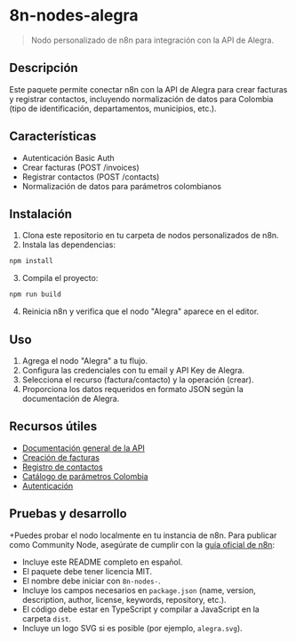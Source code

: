 
# 8n-nodes-alegra

> Nodo personalizado de n8n para integración con la API de Alegra.

## Descripción

Este paquete permite conectar n8n con la API de Alegra para crear facturas y registrar contactos, incluyendo normalización de datos para Colombia (tipo de identificación, departamentos, municipios, etc.).

## Características

- Autenticación Basic Auth
- Crear facturas (POST /invoices)
- Registrar contactos (POST /contacts)
- Normalización de datos para parámetros colombianos

## Instalación

1. Clona este repositorio en tu carpeta de nodos personalizados de n8n.
2. Instala las dependencias:

 ```bash
 npm install
 ```

3. Compila el proyecto:

 ```bash
 npm run build
 ```

4. Reinicia n8n y verifica que el nodo "Alegra" aparece en el editor.

## Uso

1. Agrega el nodo "Alegra" a tu flujo.
2. Configura las credenciales con tu email y API Key de Alegra.
3. Selecciona el recurso (factura/contacto) y la operación (crear).
4. Proporciona los datos requeridos en formato JSON según la documentación de Alegra.

## Recursos útiles

- [Documentación general de la API](https://developer.alegra.com/)
- [Creación de facturas](https://developer.alegra.com/reference/post_invoices)
- [Registro de contactos](https://developer.alegra.com/reference/post_contacts)
- [Catálogo de parámetros Colombia](https://developer.alegra.com/reference/colombia)
- [Autenticación](https://developer.alegra.com/reference/autenticaci%C3%B3n)

## Pruebas y desarrollo

+Puedes probar el nodo localmente en tu instancia de n8n. Para publicar como Community Node, asegúrate de cumplir con la [guía oficial de n8n](https://docs.n8n.io/integrations/creating-nodes/deploy/submit-community-nodes/):

- Incluye este README completo en español.
- El paquete debe tener licencia MIT.
- El nombre debe iniciar con `8n-nodes-`.
- Incluye los campos necesarios en `package.json` (name, version, description, author, license, keywords, repository, etc.).
- El código debe estar en TypeScript y compilar a JavaScript en la carpeta `dist`.
- Incluye un logo SVG si es posible (por ejemplo, `alegra.svg`).
